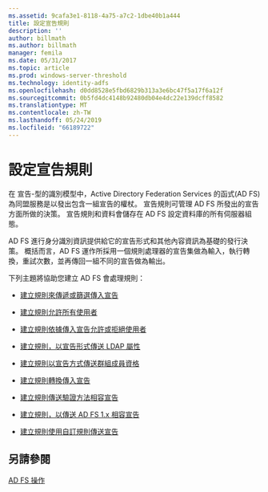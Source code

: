 ```yaml
---
ms.assetid: 9cafa3e1-8118-4a75-a7c2-1dbe40b1a444
title: 設定宣告規則
description: ''
author: billmath
ms.author: billmath
manager: femila
ms.date: 05/31/2017
ms.topic: article
ms.prod: windows-server-threshold
ms.technology: identity-adfs
ms.openlocfilehash: d0dd8528e5fbd6829b313a3e6bc47f5a17f6a12f
ms.sourcegitcommit: 0b5fd4dc4148b92480db04e4dc22e139dcff8582
ms.translationtype: MT
ms.contentlocale: zh-TW
ms.lasthandoff: 05/24/2019
ms.locfileid: "66189722"
---
```

# <a name="configure-claim-rules"></a>設定宣告規則

在 宣告\-型的識別模型中，Active Directory Federation Services 的函式\(AD FS\)為同盟服務是以發出包含一組宣告的權杖。 宣告規則可管理 AD FS 所發出的宣告方面所做的決策。 宣告規則和資料會儲存在 AD FS 設定資料庫的所有伺服器組態。  
  
AD FS 進行身分識別資訊提供給它的宣告形式和其他內容資訊為基礎的發行決策。 概括而言，AD FS 運作所採用一個規則處理器的宣告集做為輸入，執行轉換，重試次數，並再傳回一組不同的宣告做為輸出。 

下列主題將協助您建立 AD FS 會處理規則： 
  
-   [建立規則來傳遞或篩選傳入宣告](Create-a-Rule-to-Pass-Through-or-Filter-an-Incoming-Claim.md)  
  
-   [建立規則允許所有使用者](Create-a-Rule-to-Permit-All-Users.md)  
  
-   [建立規則依據傳入宣告允許或拒絕使用者](Create-a-Rule-to-Permit-or-Deny-Users-Based-on-an-Incoming-Claim.md)  
  
-   [建立規則，以宣告形式傳送 LDAP 屬性](Create-a-Rule-to-Send-LDAP-Attributes-as-Claims.md)  
  
-   [建立規則以宣告方式傳送群組成員資格](Create-a-Rule-to-Send-Group-Membership-as-a-Claim.md)  
  
-   [建立規則轉換傳入宣告](Create-a-Rule-to-Transform-an-Incoming-Claim.md)  
  
-   [建立規則傳送驗證方法相容宣告](Create-a-Rule-to-Send-an-Authentication-Method-Claim.md) 
-   [建立規則，以傳送 AD FS 1.x 相容宣告](Create-a-Rule-to-Send-an-AD-FS-1x-Compatible-Claim.md) 
  
-   [建立規則使用自訂規則傳送宣告](Create-a-Rule-to-Send-Claims-Using-a-Custom-Rule.md)  

## <a name="see-also"></a>另請參閱  
[AD FS 操作](../../ad-fs/AD-FS-2016-Operations.md) 
